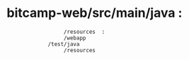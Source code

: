 # bitcamp-web/src/main/java       : 
                      /resources  :
                      /webapp
                 /test/java
                      /resources
